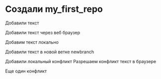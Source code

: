 ﻿# Создали my_first_repo

Добавили текст

Добавили текст через веб браузер

Добавим текст локально 

Добавили текст в новой ветке newbranch

Добавили локальный конфликт
Разрешаем конфликт текст в браузере

Еще один конфликт
